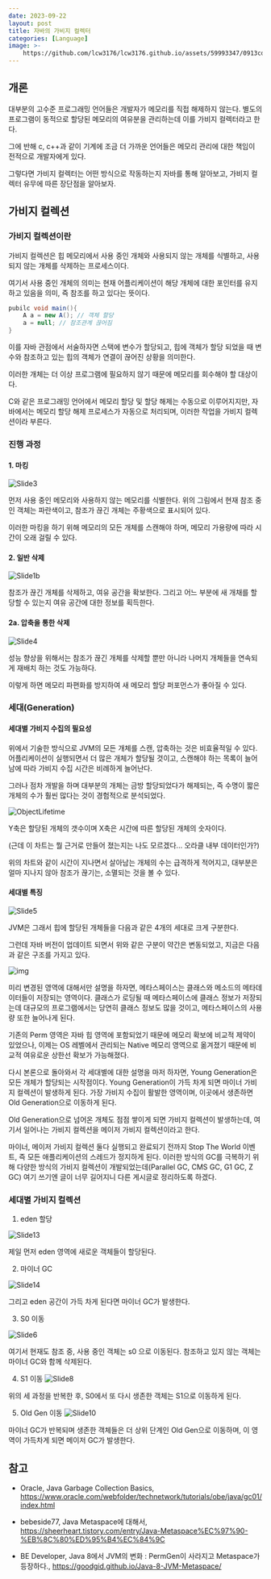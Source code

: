 ```yaml
---
date: 2023-09-22
layout: post
title: 자바의 가비지 컬렉터
categories: [Language]
image: >-
    https://github.com/lcw3176/lcw3176.github.io/assets/59993347/0913cd89-ec62-4c98-942d-3bc09eba6463
---
```


## 개론

대부분의 고수준 프로그래밍 언어들은 개발자가 메모리를 직접 해제하지 않는다.
별도의 프로그램이 동적으로 할당된 메모리의 여유분을 관리하는데 이를 가비지 컬렉터라고 한다.  

그에 반해 c, c++과 같이 기계에 조금 더 가까운 언어들은 메모리 관리에 대한 책임이 전적으로 개발자에게 있다.

그렇다면 가비지 컬렉터는 어떤 방식으로 작동하는지 자바를 통해 알아보고,
가비지 컬렉터 유무에 따른 장단점을 알아보자.


## 가비지 컬렉션

### 가비지 컬렉션이란

가비지 컬렉션은 힙 메모리에서 사용 중인 개체와 사용되지 않는 개체를 식별하고, 
사용되지 않는 개체를 삭제하는 프로세스이다. 

여기서 사용 중인 개체의 의미는 현재 어플리케이션이 해당 개체에 대한 포인터를 유지하고 있음을 의미, 즉 참조를 하고 있다는 뜻이다. 

```java
pubilc void main(){
    A a = new A(); // 객체 할당
    a = null; // 참조관계 끊어짐
}

```
이를 자바 관점에서 서술하자면 스택에 변수가 할당되고, 힙에 객체가 할당 되었을 때 변수와 참조하고 있는 힙의 객체가 연결이 끊어진 상황을 의미한다.

이러한 개체는 더 이상 프로그램에 필요하지 않기 때문에 메모리를 회수해야 할 대상이다.

C와 같은 프로그래밍 언어에서 메모리 할당 및 할당 해제는 수동으로 이루어지지만, 자바에서는 메모리 할당 해제 프로세스가 자동으로 처리되며, 이러한 작업을 가비지 컬렉션이라 부른다.

### 진행 과정

#### 1. 마킹

![Slide3](https://github.com/lcw3176/lcw3176.github.io/assets/59993347/f779da1a-1a74-43b5-8ec2-81c52796e7db)


먼저 사용 중인 메모리와 사용하지 않는 메모리를 식별한다.
위의 그림에서 현재 참조 중인 객체는 파란색이고, 참조가 끊긴 개체는 주황색으로 표시되어 있다.

이러한 마킹을 하기 위해 메모리의 모든 개체를 스캔해야 하며, 메모리 가용량에 따라 시간이 오래 걸릴 수 있다.

#### 2. 일반 삭제

![Slide1b](https://github.com/lcw3176/lcw3176.github.io/assets/59993347/3aa268ac-11ad-41a0-bb7c-1ad7527c01c6)

참조가 끊긴 개체를 삭제하고, 여유 공간을 확보한다. 
그리고 어느 부분에 새 개채를 할당할 수 있는지 여유 공간에 대한 정보를 획득한다.


#### 2a. 압축을 통한 삭제

![Slide4](https://github.com/lcw3176/lcw3176.github.io/assets/59993347/44cb1cb8-81f3-4ef8-b3d2-826ff9671ead)

성능 향상을 위해서는 참조가 끊긴 개체를 삭제할 뿐만 아니라 나머지 개체들을 연속되게 재배치 하는 것도 가능하다.

이렇게 하면 메모리 파편화를 방지하여 새 메모리 할당 퍼포먼스가 좋아질 수 있다.

### 세대(Generation)

#### 세대별 가비지 수집의 필요성

위에서 기술한 방식으로 JVM의 모든 개체를 스캔, 압축하는 것은 비효율적일 수 있다.
어플리케이션이 실행되면서 더 많은 개체가 할당될 것이고, 스캔해야 하는 목록이 늘어남에 따라 가비지 수집 시간은 비례하게 늘어난다.

그러나 점차 개발을 하며 대부분의 개체는 금방 할당되었다가 해제되는, 즉 수명이 짧은 개체의 수가 훨씬 많다는 것이 경험적으로 분석되었다.  

![ObjectLifetime](https://github.com/lcw3176/lcw3176.github.io/assets/59993347/57bba542-a072-4205-b974-27a0819fd433)

Y축은 할당된 개체의 갯수이며 X축은 시간에 따른 할당된 개체의 숫자이다. 

(근데 이 차트는 뭘 근거로 만들어 졌는지는 나도 모르겠다... 오라클 내부 데이터인가?)

위의 차트와 같이 시간이 지나면서 살아남는 개체의 수는 급격하게 적어지고, 대부분은 얼마 지나지 않아 참조가 끊기는, 소멸되는 것을 볼 수 있다.

#### 세대별 특징

![Slide5](https://github.com/lcw3176/lcw3176.github.io/assets/59993347/2d572adb-412f-4310-b702-c29500e9d9f4)

JVM은 그래서 힙에 할당된 개체들을 다음과 같은 4개의 세대로 크게 구분한다.

그런데 자바 버전이 업데이트 되면서 위와 같은 구분이 약간은 변동되었고, 지금은 다음과 같은 구조를 가지고 있다.

![img](https://github.com/lcw3176/lcw3176.github.io/assets/59993347/2983e061-916e-4c22-add3-e68f3c123132)

미리 변경된 영역에 대해서만 설명을 하자면, 메타스페이스는 클래스와 메소드의 메타데이터들이 저장되는 영역이다. 클래스가 로딩될 때 메타스페이스에 클래스 정보가 저장되는데 대규모의 프로그램에서는 당연히 클래스 정보도 많을 것이고, 메타스페이스의 사용량 또한 늘어나게 된다. 

기존의 Perm 영역은 자바 힙 영역에 포함되었기 때문에 메모리 확보에 비교적 제약이 있었으나, 이제는 OS 레벨에서 관리되는 Native 메모리 영역으로 옮겨졌기 때문에 비교적 여유로운 상한선 확보가 가능해졌다. 

다시 본론으로 돌아와서 각 세대별에 대한 설명을 마저 하자면, Young Generation은 모든 개체가 할당되는 시작점이다. Young Generation이 가득 차게 되면 마이너 가비지 컬렉션이 발생하게 된다. 가장 가비지 수집이 활발한 영역이며, 이곳에서 생존하면 Old Generation으로 이동하게 된다.

Old Generation으로 넘어온 개체도 점점 쌓이게 되면 가비지 컬렉션이 발생하는데, 여기서 일어나는 가비지 컬렉션을 메이저 가비지 컬렉션이라고 한다.

마이너, 메이저 가비지 컬렉션 둘다 실행되고 완료되기 전까지 Stop The World 이벤트, 즉 모든 애플리케이션의 스레드가 정지하게 된다. 이러한 방식의 GC를 극복하기 위해 다양한 방식의 가비지 컬렉션이 개발되었는데(Parallel GC, CMS GC, G1 GC, Z GC) 여기 쓰기엔 글이 너무 길어지니 다른 게시글로 정리하도록 하겠다.

### 세대별 가비지 컬렉션

1. eden 할당

![Slide13](https://github.com/lcw3176/lcw3176.github.io/assets/59993347/79652c6a-ebf7-4efb-b0f5-ab5c5be99759)

제일 먼저 eden 영역에 새로운 객체들이 할당된다. 

2. 마이너 GC

![Slide14](https://github.com/lcw3176/lcw3176.github.io/assets/59993347/2ee05c45-a5b1-45d5-abce-20b79315c2f3)

그리고 eden 공간이 가득 차게 된다면 마이너 GC가 발생한다.

3. S0 이동

![Slide6](https://github.com/lcw3176/lcw3176.github.io/assets/59993347/f6e3dedc-6917-45c5-b92d-9f0f1e37cae3)

여기서 현재도 참조 중, 사용 중인 객체는 s0 으로 이동된다. 참조하고 있지 않는 객체는 마이너 GC와 함께 삭제된다.

4. S1 이동
![Slide8](https://github.com/lcw3176/lcw3176.github.io/assets/59993347/7461c2a8-27ce-4888-a1e1-c75d25d19ae8)

위의 세 과정을 반복한 후, S0에서 또 다시 생존한 객체는 S1으로 이동하게 된다.

5. Old Gen 이동
![Slide10](https://github.com/lcw3176/lcw3176.github.io/assets/59993347/3d7f4413-fd17-4a07-9780-efe16c4a30bf)

마이너 GC가 반복되며 생존한 객체들은 더 상위 단계인 Old Gen으로 이동하며, 이 영역이 가득차게 되면 
메이저 GC가 발생한다.


## 참고
- Oracle, Java Garbage Collection Basics, https://www.oracle.com/webfolder/technetwork/tutorials/obe/java/gc01/index.html

- bebeside77, Java Metaspace에 대해서, https://sheerheart.tistory.com/entry/Java-Metaspace%EC%97%90-%EB%8C%80%ED%95%B4%EC%84%9C

- BE Developer, Java 8에서 JVM의 변화 : PermGen이 사라지고 Metaspace가 등장하다., https://goodgid.github.io/Java-8-JVM-Metaspace/